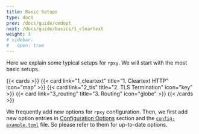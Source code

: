 ```yaml
---
title: Basic Setups
type: docs
prev: /docs/guide/cmdopt
next: /docs/guide/basics/1_cleartext
weight: 3
# sidebar:
#   open: true
---
```


Here we explain some typical setups for `rpxy`. We will start with the most basic setups.

{{< cards >}} {{< card link="1_cleartext" title="1. Cleartext HTTP" icon="map" >}}
{{< card link="2_tls" title="2. TLS Termination" icon="key" >}}
{{< card link="3_routing" title="3. Routing" icon="globe" >}}
{{< /cards >}}

We frequently add new options for `rpxy` configuration. Then, we first add new option entries in [Configuration Options](/docs/guide/configuration) section and the [`config-example.toml`](https://github.com/junkurihara/rust-rpxy/blob/develop/config-example.toml) file. So please refer to them for up-to-date options.
